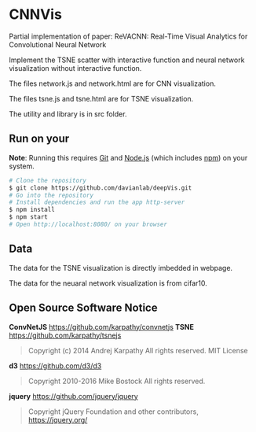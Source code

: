 # CNNVis

Partial implementation of paper: ReVACNN: Real-Time Visual Analytics for Convolutional Neural Network

Implement the TSNE scatter with interactive function and neural network visualization without interactive function.

The files network.js and network.html are for CNN visualization.

The files tsne.js and tsne.html are for TSNE visualization.

The utility and library is in src folder.

## Run on your
**Note**: Running this requires [Git](https://git-scm.com) and [Node.js](https://nodejs.org/en/download/) (which includes [npm](https://npmjs.org)) on your system.

```bash
# Clone the repository
$ git clone https://github.com/davianlab/deepVis.git
# Go into the repository
# Install dependencies and run the app http-server
$ npm install
$ npm start
# Open http://localhost:8080/ on your browser
```

## Data
The data for the TSNE visualization is directly imbedded in webpage.

The data for the neuaral network visualization is from cifar10.

## Open Source Software Notice
**ConvNetJS** https://github.com/karpathy/convnetjs
**TSNE** https://github.com/karpathy/tsnejs
> Copyright (c) 2014 Andrej Karpathy All rights reserved.
MIT License

**d3** https://github.com/d3/d3
> Copyright 2010-2016 Mike Bostock All rights reserved.

**jquery** https://github.com/jquery/jquery
> Copyright jQuery Foundation and other contributors, https://jquery.org/
